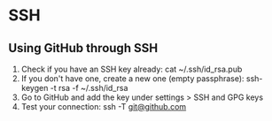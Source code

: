 # SSH

## Using GitHub through SSH

1. Check if you have an SSH key already:
	cat ~/.ssh/id_rsa.pub
2. If you don't have one, create a new one (empty passphrase):
	ssh-keygen -t rsa -f ~/.ssh/id_rsa
3. Go to GitHub and add the key under settings > SSH and GPG keys
4. Test your connection:
	ssh -T git@github.com
